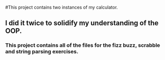 #This project contains two instances of my calculator.

## I did it twice to solidify my understanding of the OOP.

### This project contains all of the files for the fizz buzz, scrabble and string parsing exercises.